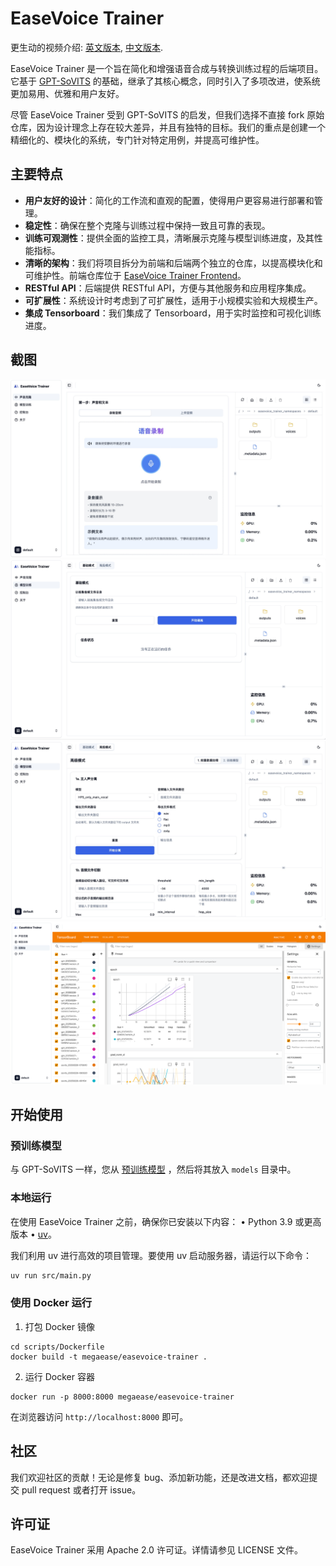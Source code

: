 # EaseVoice Trainer

更生动的视频介绍: [英文版本](https://www.youtube.com/watch?v=Rfv8hXFct00), [中文版本](https://www.bilibili.com/video/BV1uaoDYVEbc/).

EaseVoice Trainer 是一个旨在简化和增强语音合成与转换训练过程的后端项目。它基于 [GPT-SoVITS](https://github.com/RVC-Boss/GPT-SoVITS) 的基础，继承了其核心概念，同时引入了多项改进，使系统更加易用、优雅和用户友好。

尽管 EaseVoice Trainer 受到 GPT-SoVITS 的启发，但我们选择不直接 fork 原始仓库，因为设计理念上存在较大差异，并且有独特的目标。我们的重点是创建一个精细化的、模块化的系统，专门针对特定用例，并提高可维护性。

## 主要特点

- **用户友好的设计**：简化的工作流和直观的配置，使得用户更容易进行部署和管理。
- **稳定性**：确保在整个克隆与训练过程中保持一致且可靠的表现。
- **训练可观测性**：提供全面的监控工具，清晰展示克隆与模型训练进度，及其性能指标。
- **清晰的架构**：我们将项目拆分为前端和后端两个独立的仓库，以提高模块化和可维护性。前端仓库位于 [EaseVoice Trainer Frontend](https://github.com/megaease/easevoice-trainer-portal)。
- **RESTful API**：后端提供 RESTful API，方便与其他服务和应用程序集成。
- **可扩展性**：系统设计时考虑到了可扩展性，适用于小规模实验和大规模生产。
- **集成 Tensorboard**：我们集成了 Tensorboard，用于实时监控和可视化训练进度。

## 截图

![voice-clone](./docs/images/voice-clone.png)
![basic-model-training](./docs/images/basic-model-training.png)
![advanced-model-training](./docs/images/advanced-model-training.png)
![tensorboard](./docs/images/tensorboard.png)

## 开始使用

### 预训练模型

与 GPT-SoVITS 一样，您从 [预训练模型](https://github.com/RVC-Boss/GPT-SoVITS/blob/main/docs/cn/README.md#%E9%A2%84%E8%AE%AD%E7%BB%83%E6%A8%A1%E5%9E%8B) ，然后将其放入 `models` 目录中。

### 本地运行

在使用 EaseVoice Trainer 之前，确保你已安装以下内容：
 • Python 3.9 或更高版本
 • [uv](https://github.com/astral-sh/uv)。

我们利用 uv 进行高效的项目管理。要使用 uv 启动服务器，请运行以下命令：

```bash
uv run src/main.py
```

### 使用 Docker 运行

1. 打包 Docker 镜像

```
cd scripts/Dockerfile
docker build -t megaease/easevoice-trainer .
```

2. 运行 Docker 容器

```
docker run -p 8000:8000 megaease/easevoice-trainer
```

在浏览器访问 `http://localhost:8000` 即可。

## 社区

我们欢迎社区的贡献！无论是修复 bug、添加新功能，还是改进文档，都欢迎提交 pull request 或者打开 issue。

## 许可证

EaseVoice Trainer 采用 Apache 2.0 许可证。详情请参见 LICENSE 文件。
